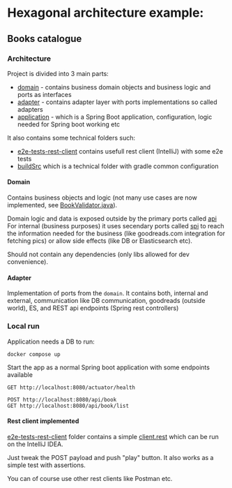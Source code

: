 # Hexagonal architecture example:
## Books catalogue

### Architecture

Project is divided into 3 main parts:
- [domain](domain) - contains business domain objects and business logic and ports as interfaces
- [adapter](adapter) - contains adapter layer with ports implementations so called adapters
- [application](application) - which is a Spring Boot application, configuration, logic needed for Spring boot working etc

It also contains some technical folders such: 
- [e2e-tests-rest-client](e2e-tests-rest-client) contains usefull rest client (IntelliJ) with some e2e tests
- [buildSrc](buildSrc) which is a technical folder with gradle common configuration


#### Domain

Contains business objects and logic (not many use cases are now implemented, see [BookValidator.java](domain%2Fsrc%2Fmain%2Fjava%2Fcom%2Fgithub%2Flstolowski%2Fhexbooks%2Fdomain%2Fmodel%2Fbook%2Fvalidation%2FBookValidator.java)).

Domain logic and data is exposed outside by the primary ports called [api](domain%2Fsrc%2Fmain%2Fjava%2Fcom%2Fgithub%2Flstolowski%2Fhexbooks%2Fdomain%2Fport%2Fapi)
For internal (business purposes) it uses secendary ports called [spi](domain%2Fsrc%2Fmain%2Fjava%2Fcom%2Fgithub%2Flstolowski%2Fhexbooks%2Fdomain%2Fport%2Fspi) 
to reach the information needed for the business (like goodreads.com integration for fetching pics) or allow side effects (like DB or Elasticsearch etc).

Should not contain any dependencies (only libs allowed for dev convenience).

#### Adapter

Implementation of ports from the `domain`. It contains both, internal and external, communication like DB communication, goodreads (outside world), ES, and REST api endpoints (Spring rest controllers)

### Local run

Application needs a DB to run:
```
docker compose up
```

Start the app as a normal Spring boot application with some endpoints available

```
GET http://localhost:8080/actuator/health

POST http://localhost:8080/api/book
GET http://localhost:8080/api/book/list
```

#### Rest client implemented

[e2e-tests-rest-client](e2e-tests-rest-client) folder contains a simple [client.rest](e2e-tests-rest-client%2Fclient.rest) which can be run on the IntelliJ IDEA.

Just tweak the POST payload and push "play" button. It also works as a simple test with assertions.

You can of course use other rest clients like Postman etc.
